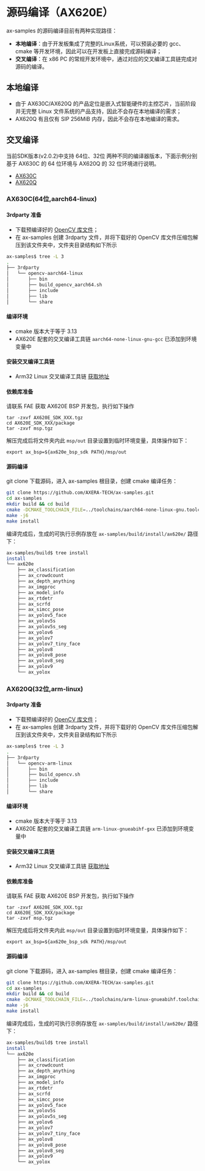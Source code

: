 # 源码编译（AX620E）

ax-samples 的源码编译目前有两种实现路径：

- **本地编译**：由于开发板集成了完整的Linux系统，可以预装必要的 gcc、cmake 等开发环境，因此可以在开发板上直接完成源码编译；
- **交叉编译**：在 x86 PC 的常规开发环境中，通过对应的交叉编译工具链完成对源码的编译。

## 本地编译

- 由于 AX630C/AX620Q 的产品定位是嵌入式智能硬件的主控芯片，当前阶段并无完整 Linux 文件系统的产品支持，因此不会存在本地编译的需求；
- AX620Q 有且仅有 SIP 256MiB 内存，因此不会存在本地编译的需求。  

## 交叉编译

当前SDK版本(v2.0.2)中支持 64位、32位 两种不同的编译器版本，下面示例分别基于 AX630C 的 64 位环境与 AX620Q 的 32 位环境进行说明。

- [AX630C](#AX630C(64位,aarch64-linux))
- [AX620Q](#AX620Q(32位,arm-linux))

### AX630C(64位,aarch64-linux)

#### 3rdparty 准备

- 下载预编译好的 [OpenCV 库文件](https://github.com/AXERA-TECH/ax-samples/releases/download/v0.1/opencv-aarch64-linux-gnu-gcc-7.5.0.zip)；
- 在 ax-samples 创建 3rdparty 文件，并将下载好的 OpenCV 库文件压缩包解压到该文件夹中，文件夹目录结构如下所示

```bash
ax-samples$ tree -L 3
.
├── 3rdparty
│   └── opencv-aarch64-linux
│       ├── bin
│       ├── build_opencv_aarch64.sh
│       ├── include
│       ├── lib
│       └── share
```

#### 编译环境
- cmake 版本大于等于 3.13
- AX620E 配套的交叉编译工具链 `aarch64-none-linux-gnu-gcc` 已添加到环境变量中

#### 安装交叉编译工具链

- Arm32 Linux 交叉编译工具链 [获取地址](https://developer.arm.com/-/media/Files/downloads/gnu-a/9.2-2019.12/binrel/gcc-arm-9.2-2019.12-x86_64-aarch64-none-linux-gnu.tar.xz)

#### 依赖库准备

请联系 FAE 获取 AX620E BSP 开发包，执行如下操作

```
tar -zxvf AX620E_SDK_XXX.tgz
cd AX620E_SDK_XXX/package
tar -zxvf msp.tgz
```

解压完成后将文件夹内此 `msp/out` 目录设置到临时环境变量，具体操作如下：

```
export ax_bsp=${ax620e_bsp_sdk PATH}/msp/out
```

#### 源码编译
git clone 下载源码，进入 ax-samples 根目录，创建 cmake 编译任务：

```bash
git clone https://github.com/AXERA-TECH/ax-samples.git
cd ax-samples
mkdir build && cd build
cmake -DCMAKE_TOOLCHAIN_FILE=../toolchains/aarch64-none-linux-gnu.toolchain.cmake -DBSP_MSP_DIR=${ax_bsp}/ -DAXERA_TARGET_CHIP=ax620e ..
make -j6
make install
```

编译完成后，生成的可执行示例存放在 `ax-samples/build/install/ax620e/` 路径下：

```bash
ax-samples/build$ tree install
install
└── ax620e
    ├── ax_classification
    ├── ax_crowdcount
    ├── ax_depth_anything
    ├── ax_imgproc
    ├── ax_model_info
    ├── ax_rtdetr
    ├── ax_scrfd
    ├── ax_simcc_pose
    ├── ax_yolov5_face
    ├── ax_yolov5s
    ├── ax_yolov5s_seg
    ├── ax_yolov6
    ├── ax_yolov7
    ├── ax_yolov7_tiny_face
    ├── ax_yolov8
    ├── ax_yolov8_pose
    ├── ax_yolov8_seg
    ├── ax_yolov9
    └── ax_yolox
```

### AX620Q(32位,arm-linux)

#### 3rdparty 准备

- 下载预编译好的 [OpenCV 库文件](https://github.com/AXERA-TECH/ax-samples/releases/download/v0.1/opencv-arm-linux-gnueabihf-gcc-7.5.0.zip)；
- 在 ax-samples 创建 3rdparty 文件，并将下载好的 OpenCV 库文件压缩包解压到该文件夹中，文件夹目录结构如下所示

```bash
ax-samples$ tree -L 3
.
├── 3rdparty
│   └── opencv-arm-linux
│       ├── bin
│       ├── build_opencv.sh
│       ├── include
│       ├── lib
│       └── share
```

#### 编译环境
- cmake 版本大于等于 3.13
- AX620E 配套的交叉编译工具链 `arm-linux-gnueabihf-gxx` 已添加到环境变量中

#### 安装交叉编译工具链

- Arm32 Linux 交叉编译工具链 [获取地址](http://releases.linaro.org/components/toolchain/binaries/7.5-2019.12/arm-linux-gnueabihf/gcc-linaro-7.5.0-2019.12-x86_64_arm-linux-gnueabihf.tar.xz)

#### 依赖库准备

请联系 FAE 获取 AX620E BSP 开发包，执行如下操作

```
tar -zxvf AX620E_SDK_XXX.tgz
cd AX620E_SDK_XXX/package
tar -zxvf msp.tgz
```

解压完成后将文件夹内此 `msp/out` 目录设置到临时环境变量，具体操作如下：

```
export ax_bsp=${ax620e_bsp_sdk PATH}/msp/out
```

#### 源码编译
git clone 下载源码，进入 ax-samples 根目录，创建 cmake 编译任务：

```bash
git clone https://github.com/AXERA-TECH/ax-samples.git
cd ax-samples
mkdir build && cd build
cmake -DCMAKE_TOOLCHAIN_FILE=../toolchains/arm-linux-gnueabihf.toolchain.cmake -DBSP_MSP_DIR=${ax_bsp}/ -DAXERA_TARGET_CHIP=ax620e ..
make -j6
make install
```

编译完成后，生成的可执行示例存放在 `ax-samples/build/install/ax620e/` 路径下：

```bash
ax-samples/build$ tree install
install
└── ax620e
    ├── ax_classification
    ├── ax_crowdcount
    ├── ax_depth_anything
    ├── ax_imgproc
    ├── ax_model_info
    ├── ax_rtdetr
    ├── ax_scrfd
    ├── ax_simcc_pose
    ├── ax_yolov5_face
    ├── ax_yolov5s
    ├── ax_yolov5s_seg
    ├── ax_yolov6
    ├── ax_yolov7
    ├── ax_yolov7_tiny_face
    ├── ax_yolov8
    ├── ax_yolov8_pose
    ├── ax_yolov8_seg
    ├── ax_yolov9
    └── ax_yolox
```
